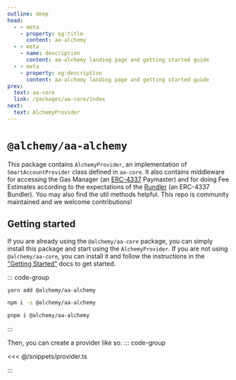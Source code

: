 ```yaml
---
outline: deep
head:
  - - meta
    - property: og:title
      content: aa-alchemy
  - - meta
    - name: description
      content: aa-alchemy landing page and getting started guide
  - - meta
    - property: og:description
      content: aa-alchemy landing page and getting started guide
prev:
  text: aa-core
  link: /packages/aa-core/index
next:
  text: AlchemyProvider
---
```


# `@alchemy/aa-alchemy`

This package contains `AlchemyProvider`, an implementation of `SmartAccountProvider` class defined in `aa-core`. It also contains middleware for accessing the Gas Manager (an [ERC-4337](https://eips.ethereum.org/EIPS/eip-4337) Paymaster) and for doing Fee Estimates according to the expectations of the [Rundler](https://github.com/alchemyplatform/rundler/tree/main) (an ERC-4337 Bundler). You may also find the util methods helpful. This repo is community maintained and we welcome contributions!

## Getting started

If you are already using the `@alchemy/aa-core` package, you can simply install this package and start using the `AlchemyProvider`. If you are not using `@alchemy/aa-core`, you can install it and follow the instructions in the ["Getting Started"](/getting-started) docs to get started.

::: code-group

```bash [yarn]
yarn add @alchemy/aa-alchemy
```

```bash [npm]
npm i -s @alchemy/aa-alchemy
```

```bash [pnpm]
pnpm i @alchemy/aa-alchemy
```

:::

Then, you can create a provider like so:
::: code-group

<<< @/snippets/provider.ts

:::
